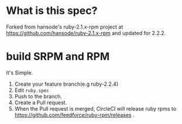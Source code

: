 # What is this spec?

Forked from hansode's ruby-2.1.x-rpm project at https://github.com/hansode/ruby-2.1.x-rpm and updated for 2.2.2.

# build SRPM and RPM

It's Simple.

1. Create your feature branch(e.g ruby-2.2.4)
2. Edit `ruby.spec`
3. Push to the branch.
4. Create a Pull request.
5. When the Pull request is merged, CircleCI will release ruby rpms to https://github.com/feedforce/ruby-rpm/releases .
